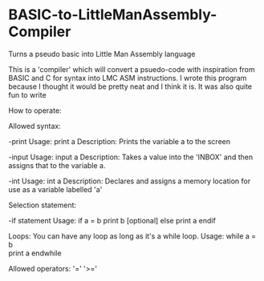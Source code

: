 # BASIC-to-LittleManAssembly-Compiler
Turns a pseudo basic into Little Man Assembly language

This is a 'compiler' which will convert a psuedo-code with inspiration from BASIC and C for syntax into LMC ASM instructions.
I wrote this program because I thought it would be pretty neat and I think it is. It was also quite fun to write

How to operate:

Allowed syntax:

-print
Usage: print a
Description: Prints the variable a to the screen

-input
Usage: input a
Description: Takes a value into the 'INBOX' and then assigns that to the variable a.

-int
Usage: int a
Description: Declares and assigns a memory location for use as a variable labelled 'a'

Selection statement:

-if statement
Usage: 	if a = b
print b
[optional] else
print a
endif

Loops:
You can have any loop as long as it's a while loop.
Usage: while a = b	
print a
endwhile


Allowed operators: 
'='
'>='

